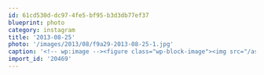 ```yaml
---
id: 61cd530d-dc97-4fe5-bf95-b3d3db77ef37
blueprint: photo
category: instagram
title: '2013-08-25'
photo: '/images/2013/08/f9a29-2013-08-25-1.jpg'
caption: '<!-- wp:image --><figure class="wp-block-image"><img src="/assets/images/2013/08/f9a29-2013-08-25-1.jpg" /></figure><!-- /wp:image --><!-- wp:paragraph --><p>Km 6 of 31.  7 summits trail 2200m elevation</p><!-- /wp:paragraph -->'
import_id: '20469'
---
```

